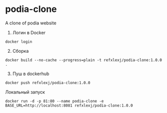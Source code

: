 # podia-clone
A clone of podia website

1. Логин в Docker
```shell script
docker login
```

2. Сборка
```shell script
docker build --no-cache --progress=plain -t refxlexj/podia-clone:1.0.0 .
```

3. Пуш в dockerhub
```shell script
docker push refxlexj/podia-clone:1.0.0
```

Локальный запуск 
```shell script
docker run -d -p 81:80 --name podia-clone -e BASE_URL=http://localhost:8081 refxlexj/podia-clone:1.0.0
```

